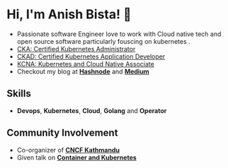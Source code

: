 
# Hi, I'm Anish Bista! 👋
- Passionate software Engineer love to work with Cloud native tech and open source software particularly fouscing on kubernetes . 
- [CKA: Certified Kubernetes Administrator](https://www.credly.com/badges/31e3d2cf-5e1c-468d-925f-bfe615aff5a0/linked_in?t=sn0xe5)
- [CKAD: Certified Kubernetes Application Developer](https://www.credly.com/earner/earned/badge/7cf7f421-bbe3-4958-9b17-95364e5c2028)
- [KCNA: Kubernetes and Cloud Native Associate](https://www.credly.com/badges/b6e6af3a-b7cd-4cd2-b55f-7e74cf59335d/linked_in_profile)
- Checkout my blog at [**Hashnode**](https://anish60.hashnode.dev) and  [**Medium**](https://medium.com/@cncfkathmandu)

  
## Skills

- **Devops**, **Kubernetes**, **Cloud**, **Golang** and **Operator**

## Community Involvement

- Co-organizer of [**CNCF Kathmandu**](https://community.cncf.io/kathmandu/)
- Given talk on [**Container and Kubernetes**](https://community.cncf.io/events/details/cncf-kathmandu-presents-deep-dive-into-containers/cohost-kathmandu)
